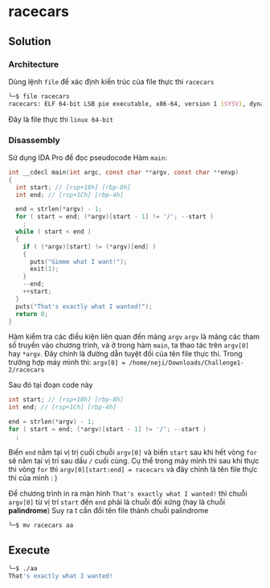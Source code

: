 # racecars

## Solution

### Architecture

Dùng lệnh `file` để xác định kiến trúc của file thực thi `racecars`

```zsh
└─$ file racecars
racecars: ELF 64-bit LSB pie executable, x86-64, version 1 (SYSV), dynamically linked, interpreter /lib64/ld-linux-x86-64.so.2, BuildID[sha1]=84eee6611847da3272d223e4129ccbc5febe4231, for GNU/Linux 3.2.0, with debug_info, not stripped
```

Đây là file thực thi `linux 64-bit`

### Disassembly

Sử dụng IDA Pro để đọc pseudocode
Hàm `main`:

```c
int __cdecl main(int argc, const char **argv, const char **envp)
{
  int start; // [rsp+18h] [rbp-8h]
  int end; // [rsp+1Ch] [rbp-4h]

  end = strlen(*argv) - 1;
  for ( start = end; (*argv)[start - 1] != '/'; --start )
    ;
  while ( start < end )
  {
    if ( (*argv)[start] != (*argv)[end] )
    {
      puts("Gimme what I want!");
      exit(1);
    }
    --end;
    ++start;
  }
  puts("That's exactly what I wanted!");
  return 0;
}
```

Hàm kiểm tra các điều kiện liên quan đến mảng `argv`
`argv` là mảng các tham số truyền vào chương trình, và ở trong hàm `main`, ta thao tác trên `argv[0]` hay `*argv`. Đây chính là đường dẫn tuyệt đối của tên file thực thi.
Trong trường hợp máy mình thì:
`argv[0] = /home/neji/Downloads/Challenge1-2/racecars`

Sau đó tại đoạn code này

```c
int start; // [rsp+18h] [rbp-8h]
int end; // [rsp+1Ch] [rbp-4h]

end = strlen(*argv) - 1;
for ( start = end; (*argv)[start - 1] != '/'; --start )
  ;
```

Biến `end` nằm tại vị trị cuối chuỗi `argv[0]` và biến `start` sau khi hết vòng `for` sẽ nằm tại vị trí sau dấu `/` cuối cùng. Cụ thể trong máy mình thì sau khi thực thi vòng `for` thì `argv[0][start:end] = racecars` và đây chính là tên file thực thi của mình : )

Để chương trình in ra màn hình `That's exactly what I wanted!` thì chuỗi `argv[0]` từ vị trí `start` đến `end` phải là chuỗi đối xứng (hay là chuỗi **palindrome**)
Suy ra t cần đổi tên file thành chuỗi palindrome

```zsh
└─$ mv racecars aa
```

## Execute

```zsh
└─$ ./aa
That's exactly what I wanted!
```
